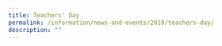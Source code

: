 ```yaml
---
title: Teachers' Day
permalink: /information/news-and-events/2019/teachers-day/
description: ""
---
```

